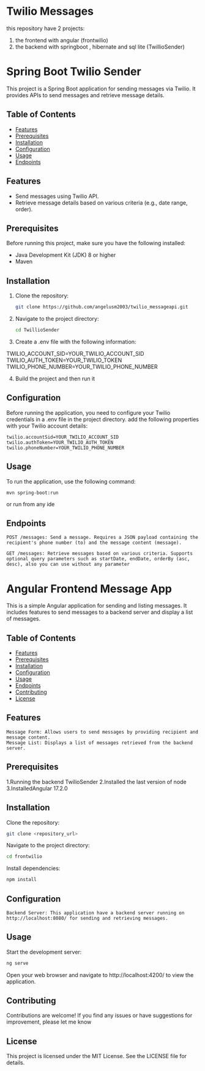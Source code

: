 # Twilio Messages
this repository have 2 projects:

1. the frontend with angular (frontwilio)
2. the backend with springboot , hibernate and sql lite (TwillioSender)
   
# Spring Boot Twilio Sender

This project is a Spring Boot application for sending messages via Twilio. It provides APIs to send messages and retrieve message details.

## Table of Contents

- [Features](#features)
- [Prerequisites](#prerequisites)
- [Installation](#installation)
- [Configuration](#configuration)
- [Usage](#usage)
- [Endpoints](#endpoints)

## Features

- Send messages using Twilio API.
- Retrieve message details based on various criteria (e.g., date range, order).

## Prerequisites

Before running this project, make sure you have the following installed:

- Java Development Kit (JDK) 8 or higher
- Maven

## Installation

1. Clone the repository:

    ```bash
    git clone https://github.com/angelusm2003/twilio_messageapi.git
    ```

2. Navigate to the project directory:

    ```bash
    cd TwillioSender 
    ```
3. Create a .env file with the following information:

TWILIO_ACCOUNT_SID=YOUR_TWILIO_ACCOUNT_SID
TWILIO_AUTH_TOKEN=YOUR_TWILIO_TOKEN
TWILIO_PHONE_NUMBER=YOUR_TWILIO_PHONE_NUMBER

4. Build the project and then run it

## Configuration

Before running the application, you need to configure your Twilio credentials in a .env file in the project directory. add the following properties with your Twilio account details:

```.env
twilio.accountSid=YOUR_TWILIO_ACCOUNT_SID
twilio.authToken=YOUR_TWILIO_AUTH_TOKEN
twilio.phoneNumber=YOUR_TWILIO_PHONE_NUMBER
```

## Usage

To run the application, use the following command:

```
mvn spring-boot:run
```
or run from any ide

## Endpoints

    POST /messages: Send a message. Requires a JSON payload containing the recipient's phone number (to) and the message content (message).

    GET /messages: Retrieve messages based on various criteria. Supports optional query parameters such as startDate, endDate, orderBy (asc, desc), also you can use without any parameter

# Angular Frontend Message App

This is a simple Angular application for sending and listing messages. It includes features to send messages to a backend server and display a list of messages.

## Table of Contents

- [Features](#features)
- [Prerequisites](#prerequisites)
- [Installation](#installation)
- [Configuration](#configuration)
- [Usage](#usage)
- [Endpoints](#endpoints)
- [Contributing](#contributing)
- [License](#License)

## Features

    Message Form: Allows users to send messages by providing recipient and message content.
    Message List: Displays a list of messages retrieved from the backend server.

## Prerequisites

1.Running the backend TwilioSender
2.Installed the last version of node
3.InstalledAngular 17.2.0

## Installation

Clone the repository:

```bash
git clone <repository_url>
```

Navigate to the project directory:

```bash
cd frontwilio
```

Install dependencies:

```bash
npm install
```
  
## Configuration

    Backend Server: This application have a backend server running on http://localhost:8080/ for sending and retrieving messages. 

## Usage

Start the development server:

```bash
ng serve
```

Open your web browser and navigate to http://localhost:4200/ to view the application.

## Contributing

Contributions are welcome! If you find any issues or have suggestions for improvement, please let me know 

## License

This project is licensed under the MIT License. See the LICENSE file for details.



